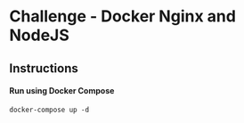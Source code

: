 # Challenge - Docker Nginx and NodeJS
## Instructions

#### **Run using Docker Compose**

```shell
docker-compose up -d
```